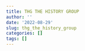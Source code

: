 ```yaml
---
title: THG THE HISTORY GROUP
author: ''
date: '2022-08-29'
slug: thg_the_history_group
categories: []
tags: []
---
```

